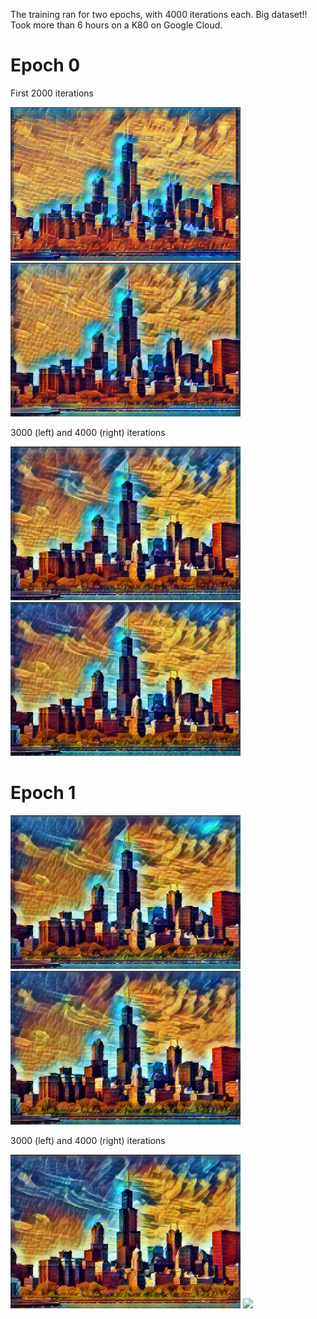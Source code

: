 The training ran for two epochs, with 4000 iterations each. Big dataset!! Took more than 6 hours on a K80 on Google Cloud.

# Epoch 0

First 2000 iterations
<div>
  <img src = '0_1000.png' height = '246px'>
  <img src = '0_2000.png' height = '246px'>
</div>

3000 (left) and 4000 (right) iterations
<div>
  <img src = '0_3000.png' height = '246px'>
  <img src = '0_4000.png' height = '246px'>
</div>

# Epoch 1

<div>
  <img src = '1_1000.png' height = '246px'>
  <img src = '1_2000.png' height = '246px'>
</div>

3000 (left) and 4000 (right) iterations
<div>
  <img src = '1_3000.png' height = '246px'>
  <img src = '1_4000.png' height = '246px'>
</div>
